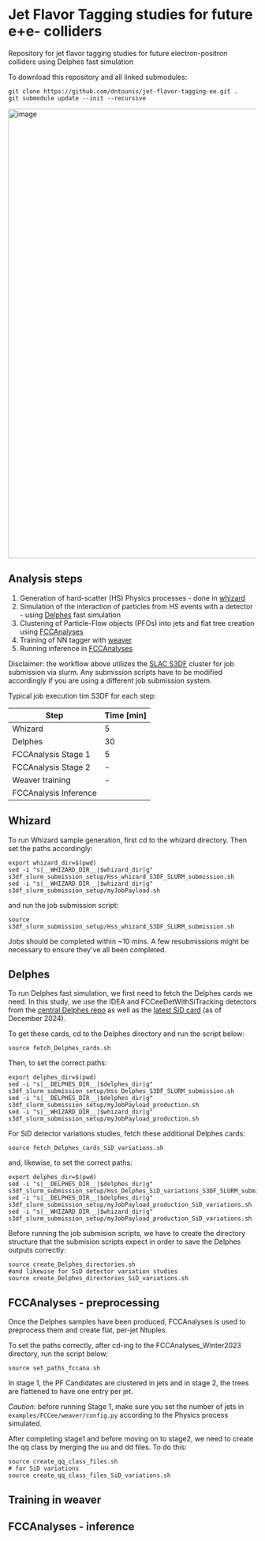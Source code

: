 # Jet Flavor Tagging studies for future e+e- colliders

Repository for jet flavor tagging studies for future electron-positron colliders using Delphes fast simulation

To download this repository and all linked submodules:

```
git clone https://github.com/dntounis/jet-flavor-tagging-ee.git .
git submodule update --init --recursive

```



<img width="910" alt="image" src="https://github.com/user-attachments/assets/841c5d37-1118-4aec-899c-07e616c568e2">


## Analysis steps

1. Generation of hard-scatter (HS) Physics processes - done in [whizard](https://whizard.hepforge.org/)
2. Simulation of the interaction of particles from HS events with a detector - using [Delphes](https://github.com/delphes/delphes) fast simulation
3. Clustering of Particle-Flow objects (PFOs) into jets and flat tree creation using [FCCAnalyses](https://github.com/HEP-FCC/FCCAnalyses)
4. Training of NN tagger with [weaver](https://github.com/hqucms/weaver-core)
5. Running inference in [FCCAnalyses](https://github.com/HEP-FCC/FCCAnalyses)


Disclaimer: the workflow above utilizes the [SLAC S3DF](https://s3df.slac.stanford.edu) cluster for job submission via slurm. Any submission scripts have to be modified accordingly if you are using a different job submission system. 

Typical job execution tim S3DF for each step:

|              Step                  | Time [min] |
| -------------------------------    |  --------- |
| Whizard                            | 5       	  |
| Delphes                            | 30     	  |
| FCCAnalysis Stage 1                | 5        	|
| FCCAnalysis Stage 2                | -         	|
| Weaver training                    | -         	|
| FCCAnalysis Inference              |           	|



## Whizard

To run Whizard sample generation, first cd to the whizard directory. Then set the paths accordingly:

```
export whizard_dir=$(pwd)
sed -i "s|__WHIZARD_DIR__|$whizard_dir|g" s3df_slurm_submission_setup/Hss_whizard_S3DF_SLURM_submission.sh
sed -i "s|__WHIZARD_DIR__|$whizard_dir|g" s3df_slurm_submission_setup/myJobPayload.sh
```

and run the job submission script:

```
source s3df_slurm_submission_setup/Hss_whizard_S3DF_SLURM_submission.sh
```

Jobs should be completed within ~10 mins. A few resubmissions might be necessary to ensure they've all been completed.


## Delphes

To run Delphes fast simulation, we first need to fetch the Delphes cards we need. In this study, we use the IDEA and FCCeeDetWithSiTracking detectors from the [central Delphes repo](https://github.com/delphes/delphes/tree/master/cards) as well as the [latest SiD card](https://github.com/dntounis/SiD_Delphes/blob/new_SiD_card/delphes_card_DSiD_Jim_dndx_TrkCov_E.tcl) (as of December 2024).

To get these cards, cd to the Delphes directory and run the script below:

```
source fetch_Delphes_cards.sh
```

Then, to set the correct paths:

```
export delphes_dir=$(pwd)
sed -i "s|__DELPHES_DIR__|$delphes_dir|g" s3df_slurm_submission_setup/Hss_Delphes_S3DF_SLURM_submission.sh
sed -i "s|__DELPHES_DIR__|$delphes_dir|g" s3df_slurm_submission_setup/myJobPayload_production.sh
sed -i "s|__WHIZARD_DIR__|$whizard_dir|g" s3df_slurm_submission_setup/myJobPayload_production.sh
```

For SiD detector variations studies, fetch these additional Delphes cards:

```
source fetch_Delphes_cards_SiD_variations.sh
```

and, likewise, to set the correct paths:


```
export delphes_dir=$(pwd)
sed -i "s|__DELPHES_DIR__|$delphes_dir|g" s3df_slurm_submission_setup/Hss_Delphes_SiD_variations_S3DF_SLURM_submission.sh
sed -i "s|__DELPHES_DIR__|$delphes_dir|g" s3df_slurm_submission_setup/myJobPayload_production_SiD_variations.sh
sed -i "s|__WHIZARD_DIR__|$whizard_dir|g" s3df_slurm_submission_setup/myJobPayload_production_SiD_variations.sh
```

Before running the job submision scripts, we have to create the directory structure that the submision scripts expect in order to save the Delphes outputs correctly:

```
source create_Delphes_directories.sh
#and likewise for SiD detector variation studies
source create_Delphes_directories_SiD_variations.sh
```




## FCCAnalyses - preprocessing

Once the Delphes samples have been produced, FCCAnalyses is used to preprocess them and create flat, per-jet Ntuples.

To set the paths correctly, after cd-ing to the FCCAnalyses_Winter2023 directory, run the script below:

```
source set_paths_fccana.sh
```

In stage 1, the PF Candidates are clustered in jets and in stage 2, the trees are flattened to have one entry per jet.

*Caution*: before running Stage 1, make sure you set the number of jets in `examples/FCCee/weaver/config.py` according to the Physics process simulated.



After completing stage1 and before moving on to stage2, we need to create the qq class by merging the uu and dd files. To do this:

```
source create_qq_class_files.sh
# for SiD variations
source create_qq_class_files_SiD_variations.sh
```



## Training in weaver

## FCCAnalyses - inference
